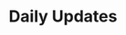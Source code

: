 ---
title: "Daily Updates"
tag: "Daily Updates"
tag_line: "Lorem ipsum dolor sit amet consectetur adipisicing elit. Dignissimos, at?"
menu: 
  main:
    weight: 200
---
